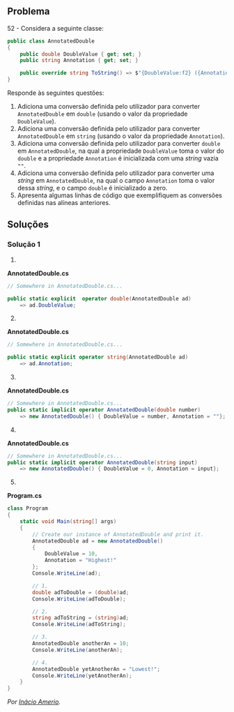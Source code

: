 ## Problema

52 - Considera a seguinte classe:

```cs
public class AnnotatedDouble
{
    public double DoubleValue { get; set; }
    public string Annotation { get; set; }

    public override string ToString() => $"{DoubleValue:f2} ({Annotation})";
}
```

Responde às seguintes questões:

1. Adiciona uma conversão definida pelo utilizador para converter
   `AnnotatedDouble` em `double` (usando o valor da propriedade `DoubleValue`).
2. Adiciona uma conversão definida pelo utilizador para converter
   `AnnotatedDouble` em `string` (usando o valor da propriedade `Annotation`).
3. Adiciona uma conversão definida pelo utilizador para converter `double` em
   `AnnotatedDouble`, na qual a propriedade `DoubleValue` toma o valor do
   `double` e a propriedade `Annotation` é inicializada com uma _string_ vazia
   `""`.
4. Adiciona uma conversão definida pelo utilizador para converter uma _string_
   em `AnnotatedDouble`, na qual o campo `Annotation` toma o valor dessa
   _string_, e o campo `double` é inicializado a zero.
5. Apresenta algumas linhas de código que exemplifiquem as conversões definidas
   nas alíneas anteriores.

## Soluções

### Solução 1

1.

**AnnotatedDouble.cs**

```cs
// Somewhere in AnnotatedDouble.cs...

public static explicit  operator double(AnnotatedDouble ad)
    => ad.DoubleValue;
```

2.

**AnnotatedDouble.cs**

```cs
// Somewhere in AnnotatedDouble.cs...

public static explicit operator string(AnnotatedDouble ad)
    => ad.Annotation;
```

3.

**AnnotatedDouble.cs**

```cs
// Somewhere in AnnotatedDouble.cs...
public static implicit operator AnnotatedDouble(double number)
    => new AnnotatedDouble() { DoubleValue = number, Annotation = ""};
```

4.

**AnnotatedDouble.cs**

```cs
// Somewhere in AnnotatedDouble.cs...
public static implicit operator AnnotatedDouble(string input)
    => new AnnotatedDouble() { DoubleValue = 0, Annotation = input};
```

5.

**Program.cs**

```cs
class Program
{
    static void Main(string[] args)
    {
        // Create our instance of AnnotatedDouble and print it.
        AnnotatedDouble ad = new AnnotatedDouble()
        {
            DoubleValue = 10,
            Annotation = "Highest!"
        };
        Console.WriteLine(ad);

        // 1.
        double adToDouble = (double)ad;
        Console.WriteLine(adToDouble);

        // 2.
        string adToString = (string)ad;
        Console.WriteLine(adToString);

        // 3.
        AnnotatedDouble anotherAn = 10;
        Console.WriteLine(anotherAn);

        // 4.
        AnnotatedDouble yetAnotherAn = "Lowest!";
        Console.WriteLine(yetAnotherAn);
    }
}
```

*Por [Inácio Amerio](https://github.com/FPTheFluffyPawed).*